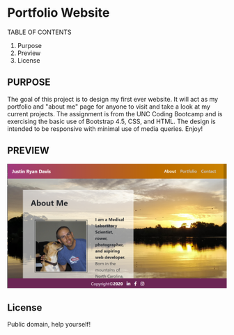 # Portfolio Website
TABLE OF CONTENTS
1. Purpose
2. Preview
3. License 

## PURPOSE

The goal of this project is to design my first ever website. It will act as my portfolio and "about me" page for anyone to visit and take a look at my current projects. The assignment is from the UNC Coding Bootcamp and is exercising the basic use of Bootstrap 4.5, CSS, and HTML. The design is intended to be responsive with minimal use of media queries. Enjoy!

## PREVIEW

![Preview of website](assets/images/screenshot.PNG)

## License

Public domain, help yourself!

